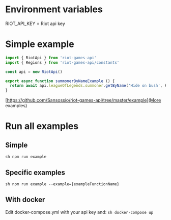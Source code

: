 # Environment variables
RIOT_API_KEY = Riot api key

# Simple example
```js
import { RiotApi } from 'riot-games-api'
import { Regions } from 'riot-games-api/constants'

const api = new RiotApi()

export async function summonerByNameExample () {
  return await api.leagueOfLegends.summoner.getByName('Hide on bush', Regions.KOREA)
}
```
[https://github.com/Sansossio/riot-games-api/tree/master/example](More examples)

# Run all examples
## Simple
```sh npm run example```

## Specific examples
```sh npm run example --example={exampleFunctionName}```

## With docker
Edit docker-compose.yml with your api key and:
```sh docker-compose up```